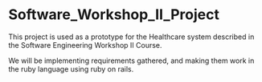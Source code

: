 # Software_Workshop_II_Project

This project is used as a prototype for the Healthcare system described in the Software Engineering Workshop II Course.

We will be implementing requirements gathered, and making them work in the ruby language using ruby on rails.
